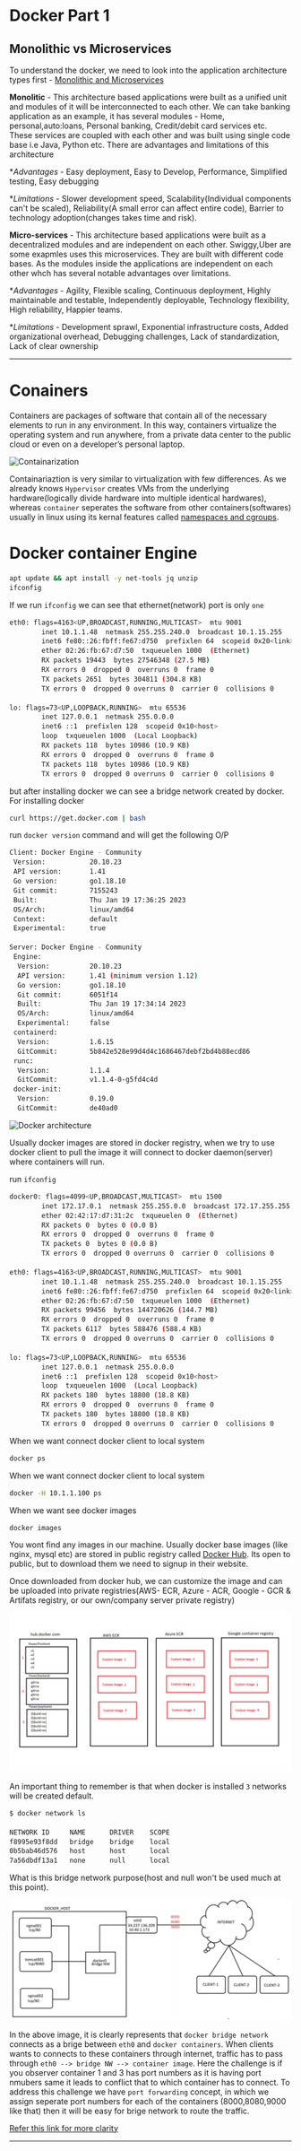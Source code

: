 # Docker Part 1
## Monolithic vs Microservices

To understand the docker, we need to look into the application architecture types first - [Monolithic and Microservices](https://www.atlassian.com/microservices/microservices-architecture/microservices-vs-monolith#:~:text=A%20monolithic%20application%20is%20built,of%20smaller%2C%20independently%20deployable%20services.)

**Monolitic** - This architecture based applications were built as a unified unit and modules of it will be interconnected to each other. We can take banking application as an example, it has several modules - Home, personal,auto:loans, Personal banking, Credit/debit card services etc. These services are coupled with each other and was built using single code base i.e Java, Python etc. There are advantages and limitations of this architecture

**Advantages* - Easy deployment, Easy to Develop, Performance, Simplified testing, Easy debugging

**Limitations* - Slower development speed, Scalability(Individual components can't be scaled), Reliability(A small error can affect entire code), Barrier to technology adoption(changes takes time and risk).

**Micro-services** - This architecture based applications were built as a decentralized modules and are independent on each other. Swiggy,Uber are some exapmles uses this microservices. They are built with different code bases. As the modules inside the applications are independent on each other whch has several notable advantages over limitations.

**Advantages* - Agility, Flexible scaling, Continuous deployment, Highly maintainable and testable, Independently deployable, Technology flexibility, High reliability, Happier teams.

**Limitations* - Development sprawl, Exponential infrastructure costs, Added organizational overhead, Debugging challenges, Lack of standardization, Lack of clear ownership

----------
# Conainers

Containers are packages of software that contain all of the necessary elements to run in any environment. In this way, containers virtualize the operating system and run anywhere, from a private data center to the public cloud or even on a developer’s personal laptop.

![Containarization](https://substackcdn.com/image/fetch/f_auto,q_auto:good,fl_progressive:steep/https%3A%2F%2Fbucketeer-e05bbc84-baa3-437e-9518-adb32be77984.s3.amazonaws.com%2Fpublic%2Fimages%2F14409324-6525-49f9-85b5-ea416d4efffb_2556x1383.jpeg)

Containariaztion is very similar to virtualization with few differences. As we already knows `Hypervisor` creates VMs from the underlying hardware(logically divide hardware into multiple identical hardwares), whereas `container` seperates the software from other containers(softwares) usually in linux using its kernal features called [namespaces and cgroups](https://jvns.ca/blog/2016/10/10/what-even-is-a-container/). 


# Docker container Engine

```bash
apt update && apt install -y net-tools jq unzip
ifconfig
```
If we run `ifconfig` we can see that ethernet(network) port is only `one` 

```bash
eth0: flags=4163<UP,BROADCAST,RUNNING,MULTICAST>  mtu 9001
        inet 10.1.1.48  netmask 255.255.240.0  broadcast 10.1.15.255
        inet6 fe80::26:fbff:fe67:d750  prefixlen 64  scopeid 0x20<link>
        ether 02:26:fb:67:d7:50  txqueuelen 1000  (Ethernet)
        RX packets 19443  bytes 27546348 (27.5 MB)
        RX errors 0  dropped 0  overruns 0  frame 0
        TX packets 2651  bytes 304811 (304.8 KB)
        TX errors 0  dropped 0 overruns 0  carrier 0  collisions 0

lo: flags=73<UP,LOOPBACK,RUNNING>  mtu 65536
        inet 127.0.0.1  netmask 255.0.0.0
        inet6 ::1  prefixlen 128  scopeid 0x10<host>
        loop  txqueuelen 1000  (Local Loopback)
        RX packets 118  bytes 10986 (10.9 KB)
        RX errors 0  dropped 0  overruns 0  frame 0
        TX packets 118  bytes 10986 (10.9 KB)
        TX errors 0  dropped 0 overruns 0  carrier 0  collisions 0
```

but after installing docker we can see a bridge network created by docker. For installing docker

```bash
curl https://get.docker.com | bash
```
run `docker version` command and will get the following O/P

```bash
Client: Docker Engine - Community
 Version:           20.10.23
 API version:       1.41
 Go version:        go1.18.10
 Git commit:        7155243
 Built:             Thu Jan 19 17:36:25 2023
 OS/Arch:           linux/amd64
 Context:           default
 Experimental:      true

Server: Docker Engine - Community
 Engine:
  Version:          20.10.23
  API version:      1.41 (minimum version 1.12)
  Go version:       go1.18.10
  Git commit:       6051f14
  Built:            Thu Jan 19 17:34:14 2023
  OS/Arch:          linux/amd64
  Experimental:     false
 containerd:
  Version:          1.6.15
  GitCommit:        5b842e528e99d4d4c1686467debf2bd4b88ecd86
 runc:
  Version:          1.1.4
  GitCommit:        v1.1.4-0-g5fd4c4d
 docker-init:
  Version:          0.19.0
  GitCommit:        de40ad0
```

![Docker architecture](https://docs.docker.com/engine/images/architecture.svg)

Usually docker images are stored in docker registry, when we try to use docker client to pull the image it will connect to docker daemon(server) where containers will run.

run `ifconfig`

```bash
docker0: flags=4099<UP,BROADCAST,MULTICAST>  mtu 1500
        inet 172.17.0.1  netmask 255.255.0.0  broadcast 172.17.255.255
        ether 02:42:17:d7:31:2c  txqueuelen 0  (Ethernet)
        RX packets 0  bytes 0 (0.0 B)
        RX errors 0  dropped 0  overruns 0  frame 0
        TX packets 0  bytes 0 (0.0 B)
        TX errors 0  dropped 0 overruns 0  carrier 0  collisions 0

eth0: flags=4163<UP,BROADCAST,RUNNING,MULTICAST>  mtu 9001
        inet 10.1.1.48  netmask 255.255.240.0  broadcast 10.1.15.255
        inet6 fe80::26:fbff:fe67:d750  prefixlen 64  scopeid 0x20<link>
        ether 02:26:fb:67:d7:50  txqueuelen 1000  (Ethernet)
        RX packets 99456  bytes 144720626 (144.7 MB)
        RX errors 0  dropped 0  overruns 0  frame 0
        TX packets 6117  bytes 588476 (588.4 KB)
        TX errors 0  dropped 0 overruns 0  carrier 0  collisions 0

lo: flags=73<UP,LOOPBACK,RUNNING>  mtu 65536
        inet 127.0.0.1  netmask 255.0.0.0
        inet6 ::1  prefixlen 128  scopeid 0x10<host>
        loop  txqueuelen 1000  (Local Loopback)
        RX packets 180  bytes 18800 (18.8 KB)
        RX errors 0  dropped 0  overruns 0  frame 0
        TX packets 180  bytes 18800 (18.8 KB)
        TX errors 0  dropped 0 overruns 0  carrier 0  collisions 0
```
When we want connect docker client to local system
```bash
docker ps
```

When we want connect docker client to local system
```bash
docker -H 10.1.1.100 ps
```
When we want see docker images
```bash
docker images
```
You wont find any images in our machine. Usually docker base images (like nginx, mysql etc) are stored in public registry called [Docker Hub](https://hub.docker.com). Its open to public, but to download them we need to signup in their website.

Once downloaded from docker hub, we can customize the image and can be uploaded into private registries(AWS- ECR, Azure - ACR, Google - GCR & Artifats registry, or our own/company server private registry)

![Docker registry](https://github.com/ModernVishwamithra/DevOps/blob/main/Docker/images/doker-registry.png) 

An important thing to remember is that when docker is installed `3` networks will be created default.
```bash
$ docker network ls

NETWORK ID     NAME      DRIVER    SCOPE
f8995e93f8dd   bridge    bridge    local
0b5bab46d576   host      host      local
7a56dbdf13a1   none      null      local

```

What is this bridge network purpose(host and null won't be used much at this point). 

![Docker Port Forwarding](https://github.com/ModernVishwamithra/DevOps/blob/main/Docker/images/docker-port-forwarding.png)

In the above image, it is clearly represents that `docker bridge network` connects as a brige between `eth0` and `docker containers`. When clients wants to connects to these containers through internet, traffic has to pass through `eth0 --> bridge NW --> container image`. Here the challenge is if you observer container 1 and 3 has port numbers as it is having port nmubers same it leads to conflict that to which container has to connect. To address this challenge we have `port forwarding` concept, in which we assign seperate port numbers for each of the containers (8000,8080,9000 like that) then it will be easy for brige network to route the traffic.

[Refer this link for more clarity](https://docs.docker.com/network/bridge/)

------------------